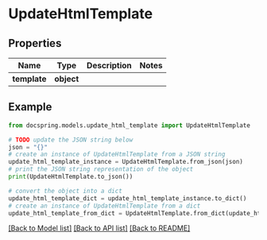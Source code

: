 # UpdateHtmlTemplate


## Properties

Name | Type | Description | Notes
------------ | ------------- | ------------- | -------------
**template** | **object** |  | 

## Example

```python
from docspring.models.update_html_template import UpdateHtmlTemplate

# TODO update the JSON string below
json = "{}"
# create an instance of UpdateHtmlTemplate from a JSON string
update_html_template_instance = UpdateHtmlTemplate.from_json(json)
# print the JSON string representation of the object
print(UpdateHtmlTemplate.to_json())

# convert the object into a dict
update_html_template_dict = update_html_template_instance.to_dict()
# create an instance of UpdateHtmlTemplate from a dict
update_html_template_from_dict = UpdateHtmlTemplate.from_dict(update_html_template_dict)
```
[[Back to Model list]](../README.md#documentation-for-models) [[Back to API list]](../README.md#documentation-for-api-endpoints) [[Back to README]](../README.md)


